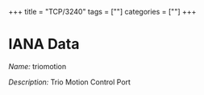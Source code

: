 +++
title = "TCP/3240"
tags = [""]
categories = [""]
+++

# IANA Data

_Name:_ triomotion

_Description:_ Trio Motion Control Port

